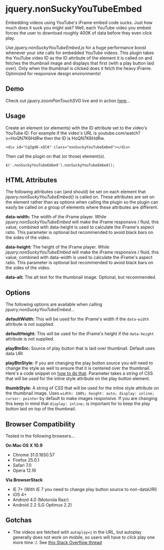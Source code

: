 # jquery.nonSuckyYouTubeEmbed

Embedding videos using YouTube's iFrame embed code sucks. Just how much does it suck you might ask? Well, each YouTube video you embed forces the user to download roughly 400K of data before they even click play. 

Use *jquery.nonSuckyYouTubeEmbed.js* for a huge performance boost whenever your site calls for embedded YouTube videos. This plugin takes the YouTube video ID as the ID attribute of the element it is called on and fetches the thumbnail image and displays that first (with a play button laid over). Only when the thumbnail is clicked does it fetch the heavy iFrame. Optimized for responsive design environments!

## Demo

Check out *jquery.zoomPanTouchSVG* live and in action [here](http://mpchadwick.github.io/jquery.nonSuckyYouTubeEmbed/index.html)...

## Usage

Create an element (or elements) with the ID attribute set to the video's YouTube ID. For example if the video's URL is youtube.com/watch?v=HoQN7K6HdRw then the ID is HoQN7K6HdRw.

```
<div id="CqZgd6-xQl8" class="nonSuckyYouTubeEmbed"></div>
```

Then call the plugin on that (or those) element(s).

```
$('.nonSuckyYouTubeEmbed').nonSuckyYouTubeEmbed();
```

## HTML Attributes

The following attributes can (and should) be set on each element that *jquery.nonSuckyYouTubeEmbed()* is called on. These attributes are set on the element rather than as options when calling the plugin so the plugin can easily be called on a group of elements where these attributes are different.

**data-width:** The width of the iFrame player. While *jquery.nonSuckyYouTubeEmbed* will make the iFrame responsive / fluid, this value, combined with data-height is used to calculate the iFrame's aspect ratio. This parameter is optional but recommended to avoid black bars on the sides of the video.

**data-height:** The height of the iFrame player. While *jquery.nonSuckyYouTubeEmbed* will make the iFrame responsive / fluid, this value, combined with data-width is used to calculate the iFrame's aspect ratio. This parameter is optional but recommended to avoid black bars on the sides of the video.

**data-alt:** The alt text for the thumbnail image. Optional, but recommended.

## Options

The following options are available when calling *jquery.nonSuckyYouTubeEmbed*...

**defaultWidth:** This will be used for the iFrame's width if the `data-width` attribute is not supplied.

**defaultHeight:** This will be used for the iFrame's height if the `data-height` attribute is not supplied.

**playBtnSrc:** Source of play button that is laid over thumbnail. Default uses data URI

**playBtnStyle:** If you are changing the play button source you will need to change the style as well to ensure that it is centered over the thumbnail. Here's a code snippet on [how to do that](http://css-tricks.com/snippets/css/exactly-center-an-imagediv-horizontally-and-vertically/). Parameter takes a string of CSS that will be used for the inline style attribute on the play button element.

**thumbStyle:** A string of CSS that will be used for the inline style attribute on the thumbnail image. Uses `width: 100%; height: auto; display: inline; cursor: pointer` by default to make images responsive. If you are changing this keep in mind that `display: inline;` is important for to keep the play button laid on top of the thumbnail.

## Browser Compatibility

Tested in the following browsers...

**On Mac OS X 10.9** 

- Chrome 31.0.1650.57
- Firefox 25.0.1
- Safari 7.0
- Opera 12.16

**Via BrowserStack**

- IE 7+ (With IE 7 you need to change play button source to non-dataURI)
- iOS 4+
- Android 4.0 (Motorola Razr)
- Android 2.2 (LG Optimus 2.2)

## Gotchas

- The videos are fetched with `autoplay=1` in the URL, but autoplay generally does not work on mobile, so users will have to click play one more time :/. See [this Stack Overflow thread](http://stackoverflow.com/questions/8141652/youtube-embedded-video-autoplay-feature-not-working-in-iphone)
